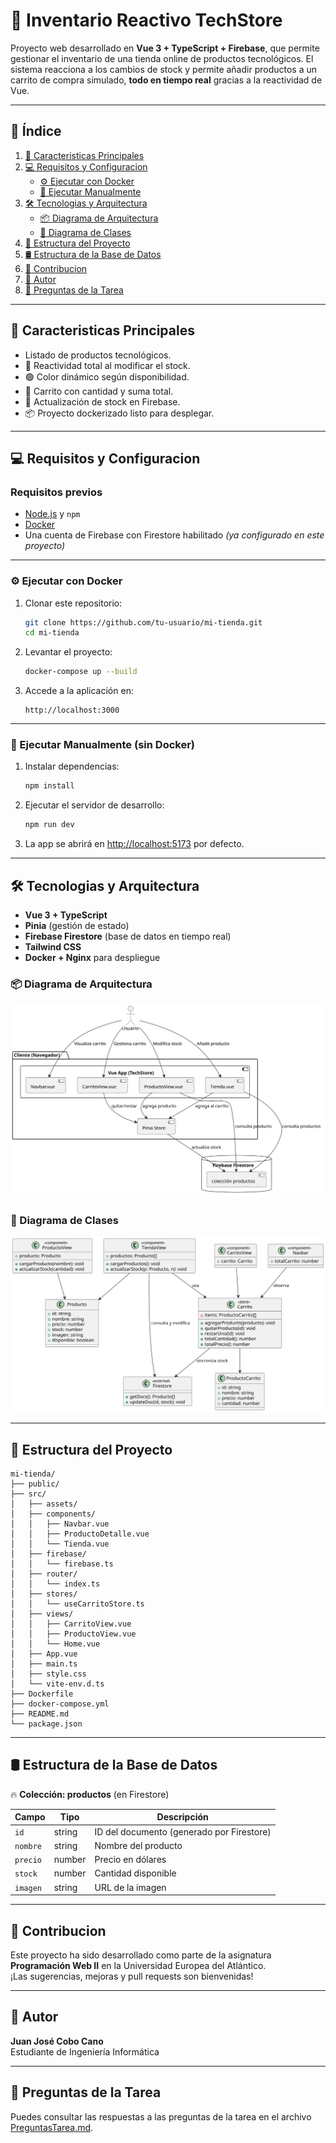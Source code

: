 # 🛒 **Inventario Reactivo TechStore**

Proyecto web desarrollado en **Vue 3 + TypeScript + Firebase**, que permite gestionar el inventario de una tienda online de productos tecnológicos. El sistema reacciona a los cambios de stock y permite añadir productos a un carrito de compra simulado, **todo en tiempo real** gracias a la reactividad de Vue.

---

## 📖 Índice

1. [🚀 Caracteristicas Principales](#-caracteristicas-principales)
2. [💻 Requisitos y Configuracion](#-requisitos-y-configuracion)
    - [⚙️ Ejecutar con Docker](#ejecutar-con-docker-)
    - [🧪 Ejecutar Manualmente](#-ejecutar-manualmente-sin-docker)
3. [🛠️ Tecnologias y Arquitectura](#tecnologias-y-arquitectura-)
    - [📦 Diagrama de Arquitectura](#-diagrama-de-arquitectura)
    - [📐 Diagrama de Clases](#-diagrama-de-clases)
4. [📂 Estructura del Proyecto](#-estructura-del-proyecto)
5. [🛢️ Estructura de la Base de Datos](#estructura-de-la-base-de-datos-)
6. [📝 Contribucion](#-contribucion)
7. [🚀 Autor](#-autor)
8. [📄 Preguntas de la Tarea](#-preguntas-de-la-tarea)



---

## 🚀 Caracteristicas Principales

-   Listado de productos tecnológicos.
- 🔁 Reactividad total al modificar el stock.
- 🟢 Color dinámico según disponibilidad.
- 🛒 Carrito con cantidad y suma total.
- 🔄 Actualización de stock en Firebase.
- 📦 Proyecto dockerizado listo para desplegar.

---

## 💻 Requisitos y Configuracion

### Requisitos previos

- [Node.js](https://nodejs.org/) y `npm`
- [Docker](https://www.docker.com/)
- Una cuenta de Firebase con Firestore habilitado *(ya configurado en este proyecto)*

---

### ⚙️ Ejecutar con Docker

1. Clonar este repositorio:

    ```bash
    git clone https://github.com/tu-usuario/mi-tienda.git
    cd mi-tienda
    ```

2. Levantar el proyecto:

    ```bash
    docker-compose up --build
    ```

3. Accede a la aplicación en:

    ```plaintext
    http://localhost:3000
    ```

---

### 🧪 Ejecutar Manualmente (sin Docker)

1. Instalar dependencias:

    ```bash
    npm install
    ```

2. Ejecutar el servidor de desarrollo:

    ```bash
    npm run dev
    ```

3. La app se abrirá en [http://localhost:5173](http://localhost:5173) por defecto.

---

## 🛠️ Tecnologias y Arquitectura

- **Vue 3 + TypeScript**
- **Pinia** (gestión de estado)
- **Firebase Firestore** (base de datos en tiempo real)
- **Tailwind CSS**
- **Docker + Nginx** para despliegue

### 📦 Diagrama de Arquitectura

![Diagrama de Arquitectura](imagenes/diagramaArquitectura.svg)

### 📐 Diagrama de Clases

![Diagrama de Clases](imagenes/diagramaClases.svg)

---

## 📂 Estructura del Proyecto

```plaintext
mi-tienda/
├── public/
├── src/
│   ├── assets/
│   ├── components/
│   │   ├── Navbar.vue
│   │   ├── ProductoDetalle.vue
│   │   └── Tienda.vue
│   ├── firebase/
│   │   └── firebase.ts
│   ├── router/
│   │   └── index.ts
│   ├── stores/
│   │   └── useCarritoStore.ts
│   ├── views/
│   │   ├── CarritoView.vue
│   │   ├── ProductoView.vue
│   │   └── Home.vue
│   ├── App.vue
│   ├── main.ts
│   ├── style.css
│   └── vite-env.d.ts
├── Dockerfile
├── docker-compose.yml
├── README.md
└── package.json
```

---

## 🛢️ Estructura de la Base de Datos

🔥 **Colección: productos** (en Firestore)

| Campo   | Tipo   | Descripción                     |
|---------|--------|---------------------------------|
| `id`    | string | ID del documento (generado por Firestore) |
| `nombre`| string | Nombre del producto            |
| `precio`| number | Precio en dólares              |
| `stock` | number | Cantidad disponible            |
| `imagen`| string | URL de la imagen               |

---

## 📝 Contribucion

Este proyecto ha sido desarrollado como parte de la asignatura **Programación Web II** en la Universidad Europea del Atlántico.  
¡Las sugerencias, mejoras y pull requests son bienvenidas!

---

## 🚀 Autor

**Juan José Cobo Cano**  
Estudiante de Ingeniería Informática

---

## 📄 Preguntas de la Tarea

Puedes consultar las respuestas a las preguntas de la tarea en el archivo [PreguntasTarea.md](PreguntasTarea.md).
